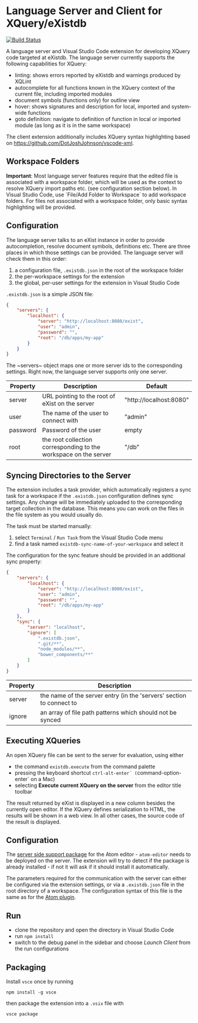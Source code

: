 # Language Server and Client for XQuery/eXistdb

[![Build Status](https://travis-ci.com/wolfgangmm/existdb-langserver.svg?branch=master)](https://travis-ci.com/wolfgangmm/existdb-langserver)

A language server and Visual Studio Code extension for developing XQuery code targeted at eXistdb. The language server currently supports the following capabilities for XQuery:

* linting: shows errors reported by eXistdb and warnings produced by XQLint
* autocomplete for all functions known in the XQuery context of the current file, including imported modules
* document symbols (functions only) for outline view
* hover: shows signatures and description for local, imported and system-wide functions
* goto definition: navigate to definition of function in local or imported module (as long as it is in the same workspace)

The client extension additionally includes XQuery syntax highlighting based on https://github.com/DotJoshJohnson/vscode-xml.

## Workspace Folders

**Important**: Most language server features require that the edited file is associated with a workspace folder, which will be used as the context to resolve XQuery import paths etc. (see configuration section below). In Visual Studio Code, use ´File/Add Folder to Workspace` to add workspace folders. For files not associated with a workspace folder, only basic syntax highlighting will be provided.

## Configuration

The language server talks to an eXist instance in order to provide autocompletion, resolve document symbols, definitions etc. There are three places in which those settings can be provided. The language server will check them in this order:

1. a configuration file, `.existdb.json` in the root of the workspace folder
2. the per-workspace settings for the extension
3. the global, per-user settings for the extension in Visual Studio Code

`.existdb.json` is a simple JSON file:

```json
{
    "servers": {
        "localhost": {
            "server": "http://localhost:8080/exist",
            "user": "admin",
            "password": "",
            "root": "/db/apps/my-app"
        }
    }
}
```

The ~servers~ object maps one or more server ids to the corresponding settings. Right now, the language server supports only one server.

| Property | Description                                                      | Default                 |
| -------- | ---------------------------------------------------------------- | ----------------------- |
| server   | URL pointing to the root of eXist on the server                  | "http://localhost:8080" |
| user     | The name of the user to connect with                             | "admin"                 |
| password | Password of the user                                             | empty                   |
| root     | the root collection corresponding to the workspace on the server | "/db"                   |

## Syncing Directories to the Server

The extension includes a task provider, which automatically registers a sync task for a workspace if the `.existdb.json` configuration defines sync settings. Any change will be immediately uploaded to the corresponding target collection in the database. This means you can work on the files in the file system as you would usually do.

The task must be started manually:

1. select `Terminal` / `Run Task` from the Visual Studio Code menu
2. find a task named `existdb-sync-name-of-your-workspace` and select it

The configuration for the sync feature should be provided in an additional sync property:

```json
{
    "servers": {
        "localhost": {
            "server": "http://localhost:8080/exist",
            "user": "admin",
            "password": "",
            "root": "/db/apps/my-app"    
        }
    },
    "sync": {
        "server": "localhost",
        "ignore": [
            ".existdb.json",
            ".git/**",
            "node_modules/**",
            "bower_components/**"
        ]
    }
}
```

| Property | Description                                                           |
| -------- | --------------------------------------------------------------------- |
| server   | the name of the server entry (in the 'servers'  section to connect to |
| ignore   | an array of file path patterns which should not be synced             |

## Executing XQueries

An open XQuery file can be sent to the server for evaluation, using either

* the command `existdb.execute` from the command palette
* pressing the keyboard shortcut `ctrl-alt-enter´ (`command-option-enter` on a Mac)
* selecting **Execute current XQuery on the server** from the editor title toolbar

The result returned by eXist is displayed in a new column besides the currently open editor. If the XQuery defines serialization to HTML, the results will be shown in a web view. In all other cases, the source code of the result is displayed.

## Configuration

The [server side support package](https://github.com/eXist-db/atom-editor-support) for the Atom editor - `atom-editor` needs to be deployed on the server. The extension  will try to detect if the package is already installed - if not it will ask if it should install it automatically.

The parameters required for the communication with the server can either be configured via the extension settings, or via a `.existdb.json` file in the root directory of a workspace. The configuration syntax of this file is the same as for the [Atom plugin](https://github.com/eXist-db/atom-existdb).

## Run

* clone the repository and open the directory in Visual Studio Code
* run `npm install`
* switch to the debug panel in the sidebar and choose *Launch Client* from the run configurations

## Packaging

Install `vsce` once by running

```
npm install -g vsce
```

then package the extension into a `.vsix` file with

```
vsce package
```

